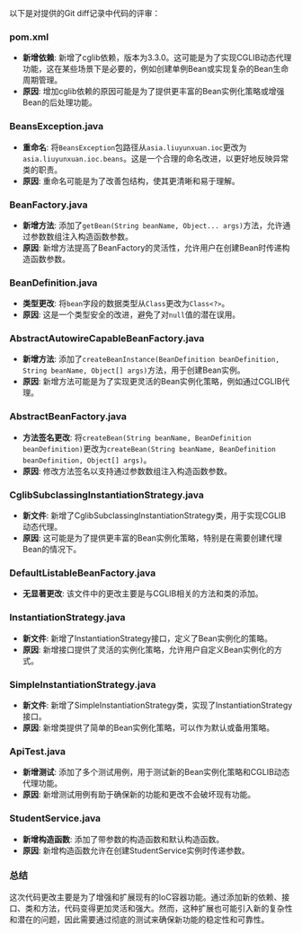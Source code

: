 以下是对提供的Git diff记录中代码的评审：

### pom.xml
- **新增依赖**: 新增了cglib依赖，版本为3.3.0。这可能是为了实现CGLIB动态代理功能，这在某些场景下是必要的，例如创建单例Bean或实现复杂的Bean生命周期管理。
- **原因**: 增加cglib依赖的原因可能是为了提供更丰富的Bean实例化策略或增强Bean的后处理功能。

### BeansException.java
- **重命名**: 将`BeansException`包路径从`asia.liuyunxuan.ioc`更改为`asia.liuyunxuan.ioc.beans`。这是一个合理的命名改进，以更好地反映异常类的职责。
- **原因**: 重命名可能是为了改善包结构，使其更清晰和易于理解。

### BeanFactory.java
- **新增方法**: 添加了`getBean(String beanName, Object... args)`方法，允许通过参数数组注入构造函数参数。
- **原因**: 新增方法提高了BeanFactory的灵活性，允许用户在创建Bean时传递构造函数参数。

### BeanDefinition.java
- **类型更改**: 将`bean`字段的数据类型从`Class`更改为`Class<?>`。
- **原因**: 这是一个类型安全的改进，避免了对`null`值的潜在误用。

### AbstractAutowireCapableBeanFactory.java
- **新增方法**: 添加了`createBeanInstance(BeanDefinition beanDefinition, String beanName, Object[] args)`方法，用于创建Bean实例。
- **原因**: 新增方法可能是为了实现更灵活的Bean实例化策略，例如通过CGLIB代理。

### AbstractBeanFactory.java
- **方法签名更改**: 将`createBean(String beanName, BeanDefinition beanDefinition)`更改为`createBean(String beanName, BeanDefinition beanDefinition, Object[] args)`。
- **原因**: 修改方法签名以支持通过参数数组注入构造函数参数。

### CglibSubclassingInstantiationStrategy.java
- **新文件**: 新增了CglibSubclassingInstantiationStrategy类，用于实现CGLIB动态代理。
- **原因**: 这可能是为了提供更丰富的Bean实例化策略，特别是在需要创建代理Bean的情况下。

### DefaultListableBeanFactory.java
- **无显著更改**: 该文件中的更改主要是与CGLIB相关的方法和类的添加。

### InstantiationStrategy.java
- **新文件**: 新增了InstantiationStrategy接口，定义了Bean实例化的策略。
- **原因**: 新增接口提供了灵活的实例化策略，允许用户自定义Bean实例化的方式。

### SimpleInstantiationStrategy.java
- **新文件**: 新增了SimpleInstantiationStrategy类，实现了InstantiationStrategy接口。
- **原因**: 新增类提供了简单的Bean实例化策略，可以作为默认或备用策略。

### ApiTest.java
- **新增测试**: 添加了多个测试用例，用于测试新的Bean实例化策略和CGLIB动态代理功能。
- **原因**: 新增测试用例有助于确保新的功能和更改不会破坏现有功能。

### StudentService.java
- **新增构造函数**: 添加了带参数的构造函数和默认构造函数。
- **原因**: 新增构造函数允许在创建StudentService实例时传递参数。

### 总结
这次代码更改主要是为了增强和扩展现有的IoC容器功能。通过添加新的依赖、接口、类和方法，代码变得更加灵活和强大。然而，这种扩展也可能引入新的复杂性和潜在的问题，因此需要通过彻底的测试来确保新功能的稳定性和可靠性。